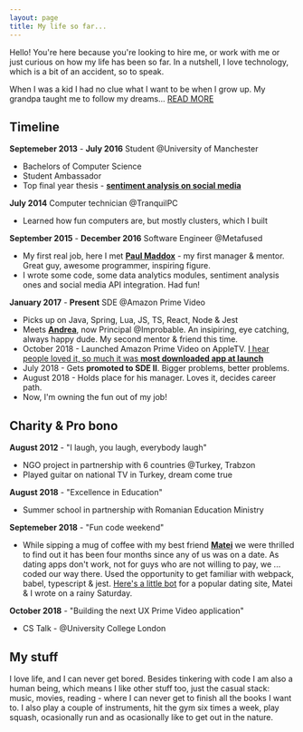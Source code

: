 ```yaml
---
layout: page
title: My life so far...
---
```


Hello! You're here because you're looking to hire me, or work with me or just curious on how my life has been so far. In a nutshell, I love technology, which is a bit of an accident, so to speak. 

When I was a kid I had no clue what I want to be when I grow up. My grandpa taught me to follow my dreams... [READ MORE](http://cristianstefan.me/menu/contact.html)

## Timeline

__Septemeber 2013__ - __July 2016__ Student @University of Manchester
  - Bachelors of Computer Science
  - Student Ambassador
  - Top final year thesis - [__sentiment analysis on social media__](http://studentnet.cs.manchester.ac.uk/resources/library/3rd-year-projects/2016/cristian-stefan.tutuianu.pdf)

__July 2014__ Computer technician @TranquilPC
  - Learned how fun computers are, but mostly clusters, which I built

__September 2015__ - __December 2016__ Software Engineer @Metafused
  - My first real job, here I met [__Paul Maddox__](https://www.linkedin.com/in/paulmaddox/) - my first manager & mentor. Great guy, awesome programmer, inspiring figure.
  - I wrote some code, some data analytics modules, sentiment analysis ones and social media API integration. Had fun!

__January 2017__ - __Present__ SDE @Amazon Prime Video
  - Picks up on Java, Spring, Lua, JS, TS, React, Node & Jest
  - Meets [__Andrea__](https://dellacorte.me/), now Principal @Improbable. An insipiring, eye catching, always happy dude. My second mentor & friend this time.
  - October 2018 - Launched Amazon Prime Video on AppleTV. [I hear people loved it, so much it was __most downloaded app at launch__](https://techcrunch.com/2017/12/19/amazons-prime-video-app-becomes-the-most-downloaded-apple-tv-app-to-date/?guccounter=1)
  - July 2018 - Gets __promoted to SDE II__. Bigger problems, better problems.
  - August 2018 - Holds place for his manager. Loves it, decides career path.
  - Now, I'm owning the fun out of my job!
 
## Charity & Pro bono

__August 2012__ - "I laugh, you laugh, everybody laugh"
  - NGO project in partnership with 6 countries @Turkey, Trabzon
  - Played guitar on national TV in Turkey, dream come true

__August 2018__ - "Excellence in Education" 
  - Summer school in partnership with Romanian Education Ministry
  
__Septemeber 2018__ - "Fun code weekend"
  - While sipping a mug of coffee with my best friend [__Matei__](https://www.linkedin.com/in/matei-arsenie-8a6a12a7/) we were thrilled to find out it has been four months since any of us was on a date. As dating apps don't work, not for guys who are not willing to pay, we ... coded our way there. Used the opportunity to get familiar with webpack, babel, typescript & jest. [Here's a little bot](https://github.com/CristianStefanTutuianu/plusyou) for a popular dating site, Matei & I wrote on a rainy Saturday.

__October 2018__ - "Building the next UX Prime Video application" 
  - CS Talk - @University College London

## My stuff

I love life, and I can never get bored. Besides tinkering with code I am also a human being, which means I like other stuff too, just the casual stack: music, movies, reading - where I can never get to finish all the books I want to. I also play a couple of instruments, hit the gym six times a week, play squash, ocasionally run and as ocasionally like to get out in the nature.



